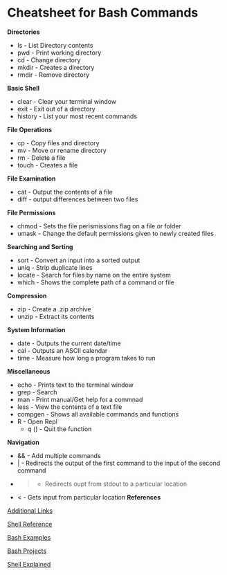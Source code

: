 # Cheatsheet for Bash Commands

**Directories**

- ls - List Directory contents
- pwd - Print working directory
- cd - Change directory
- mkdir - Creates a directory
- rmdir - Remove directory


**Basic Shell**

- clear - Clear your terminal window
- exit - Exit out of a directory
- history - List your most recent commands

**File Operations**

- cp - Copy files and directory
- mv - Move or rename directory
- rm - Delete a file
- touch - Creates a file


**File Examination**

- cat - Output the contents of a file
- diff - output differences between two files

**File Permissions**

- chmod - Sets the file perismissions flag on a file or folder
- umask - Change the default permissions given to newly created files

**Searching and Sorting**

- sort - Convert an input into a sorted output
- uniq - Strip duplicate lines
- locate - Search for files by name on the entire system
- which - Shows the complete path of a command or file

**Compression**

- zip - Create a .zip archive 
- unzip - Extract its contents


**System Information**

- date - Outputs the current date/time
- cal - Outputs an ASCII calendar
- time - Measure how long a program takes to run


**Miscellaneous**

- echo - Prints text to the terminal window
- grep - Search
- man - Print manual/Get help for a commnad
- less - View the contents of a text file
- compgen - Shows all available commands and functions
- R - Open Repl
	- q () - Quit the function

**Navigation**

- && - Add multiple commands
- | - Redirects the output of the first command to the input of the second command
- > - Redirects oupt from stdout to a particular location
- < - Gets input from particular location
**References**

[Additional Links](https://www.educative.io/blog/bash-shell-command-cheat-sheet)

[Shell Reference](https://courses.cs.washington.edu/courses/cse391/16sp/bash.html)

[Bash Examples](https://www.puttygen.com/linux-commands)

[Bash Projects](https://www.markdowntutorial.com/conclusion/)

[Shell Explained](https://explainshell.com)